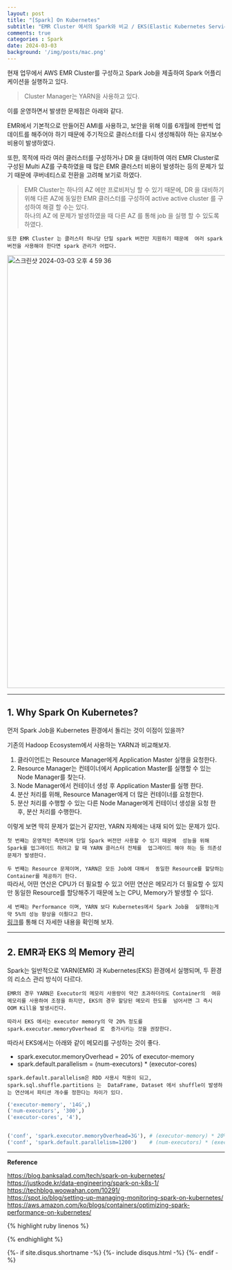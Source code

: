 ```yaml
---
layout: post
title: "[Spark] On Kubernetes"   
subtitle: "EMR Cluster 에서의 Spark와 비교 / EKS(Elastic Kubernetes Service)"       
comments: true   
categories : Spark   
date: 2024-03-03   
background: '/img/posts/mac.png'   
---
```


현재 업무에서 AWS EMR Cluster를 구성하고 Spark Job을 제출하여 Spark 
어플리케이션을 실행하고 있다.     

> Cluster Manager는 YARN을 사용하고 있다.   

이를 운영하면서 발생한 문제점은 아래와 같다.      

EMR에서 기본적으로 만들어진 AMI를 사용하고, 보안을 위해 이를 6개월에 한번씩 
업데이트를 해주어야 하기 때문에 주기적으로 클러스터를 다시 생성해줘야 하는 
유지보수 비용이 발생하였다.  

또한, 목적에 따라 여러 클러스터를 구성하거나 
DR 을 대비하여 여러 EMR Cluster로 구성된 Multi AZ를 
구축하였을 때 많은 EMR 클러스터 비용이 발생하는 등의 문제가 있기 때문에 
쿠버네티스로 전환을 고려해 보기로 하였다.  

> EMR Cluster는 하나의 AZ 에만 프로비저닝 할 수 있기 때문에, DR 을 대비하기 위해 
다른 AZ에 동일한 EMR 클러스터를 구성하여 active active cluster 를 구성하여 해결 할 수는 있다.    
> 하나의 AZ 에 문제가 발생하였을 때 다른 AZ 를 통해 job 을 실행 할 수 있도록 하였다.    

`또한 EMR Cluster 는 클러스터 하나당 단일 spark 버전만 지원하기 때문에 
여러 spark 버전을 사용해야 한다면 spark 관리가 어렵다.`     


<img width="1000" alt="스크린샷 2024-03-03 오후 4 59 36" src="https://github.com/WonYong-Jang/Pharmacy-Recommendation/assets/26623547/f3900cad-ca4d-4db5-95ad-ac07f7163b91">


- - -    


## 1. Why Spark On Kubernetes?   

먼저 Spark Job을 Kubernetes 환경에서 돌리는 것이 이점이 있을까?   

기존의 Hadoop Ecosystem에서 사용하는 YARN과 비교해보자.   

1. 클라이언트는 Resource Manager에게 Application Master 실행을 요청한다.   
2. Resource Manager는 컨테이너에서 Application Master를 실행할 수 있는 Node Manager를 찾는다.   
3. Node Manager에서 컨테이너 생성 후 Application Master를 실행 한다.   
4. 분산 처리를 위해, Resource Manager에게 더 많은 컨테이너를 요청한다.   
5. 분산 처리를 수행할 수 있는 다른 Node Manager에게 컨테이너 생성을 요청 한 후, 분산 처리를 수행한다.   

이렇게 보면 딱히 문제가 없는거 같지만, YARN 자체에는 내재 되어 있는 
문제가 있다.   

`첫 번째는 운영적인 측면이며 단일 Spark 버전만 사용할 수 있기 때문에 
성능을 위해 Spark를 업그레이드 하려고 할 때 YARN 클러스터 전체를 
업그레이드 해야 하는 등 의존성 문제가 발생한다.`   

`두 번째는 Resource 문제이며, YARN은 모든 Job에 대해서 
동일한 Resource를 할당하는 Container를 제공하기 한다.`         
따라서, 어떤 연산은 CPU가 더 필요할 수 있고 어떤 연산은 메모리가 
더 필요할 수 있지만 동일한 Resource를 할당해주기 때문에 
노는 CPU, Memory가 발생할 수 있다.     

`세 번째는 Performance 이며, YARN 보다 Kubernetes에서 Spark Job을 
실행하는게 약 5%의 성능 향상을 이뤘다고 한다.`    
[링크](https://aws.amazon.com/ko/blogs/containers/optimizing-spark-performance-on-kubernetes/)를 통해 더 자세한 
내용을 확인해 보자.  

- - - 

## 2. EMR과 EKS 의 Memory 관리      

Spark는 일반적으로 YARN(EMR) 과 Kubernetes(EKS) 환경에서 실행되며, 
    두 환경의 리소스 관리 방식이 다르다.   

`EMR의 경우 YARN은 Executor의 메모리 사용량이 약간 초과하더라도 Container의 
여유 메모리를 사용하여 조정을 하지만, EKS의 경우 할당된 메모리 한도를 
넘어서면 그 즉시 OOM Kill을 발생시킨다.`        

`따라서 EKS 에서는 executor memory의 약 20% 정도를 spark.executor.memoryOverhead 로 
증가시키는 것을 권장한다.`   

따라서 EKS에서는 아래와 같이 메모리를 구성하는 것이 좋다.   

- spark.executor.memoryOverhead = 20% of executor-memory   
- spark.default.parallelism = (num-executors) * (executor-cores)  

`spark.default.parallelism은 RDD 사용시 적용이 되고, spark.sql.shuffle.partitions 는 
DataFrame, Dataset 에서 shuffle이 발생하는 연산에서 파티션 개수를 정한다는 차이가 있다.`      

```python
('executor-memory', '14G',)
('num-executors', '300',)
('executor-cores', '4'),


('conf', 'spark.executor.memoryOverhead=3G'), # (executor-memory) * 20% => 14G * 20% => 3G   
('conf', 'spark.default.parallelism=1200')    # (num-executors) * (executor-cores) => 300 * 4 
```


- - - 

**Reference**   

<https://blog.banksalad.com/tech/spark-on-kubernetes/>    
<https://justkode.kr/data-engineering/spark-on-k8s-1/>   
<https://techblog.woowahan.com/10291/>   
<https://spot.io/blog/setting-up-managing-monitoring-spark-on-kubernetes/>   
<https://aws.amazon.com/ko/blogs/containers/optimizing-spark-performance-on-kubernetes/>   

{% highlight ruby linenos %}

{% endhighlight %}


{%- if site.disqus.shortname -%}
    {%- include disqus.html -%}
{%- endif -%}

